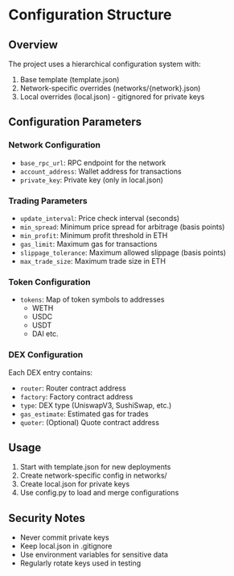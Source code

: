 # Configuration Structure

## Overview
The project uses a hierarchical configuration system with:
1. Base template (template.json)
2. Network-specific overrides (networks/{network}.json)
3. Local overrides (local.json) - gitignored for private keys

## Configuration Parameters

### Network Configuration
- `base_rpc_url`: RPC endpoint for the network
- `account_address`: Wallet address for transactions
- `private_key`: Private key (only in local.json)

### Trading Parameters
- `update_interval`: Price check interval (seconds)
- `min_spread`: Minimum price spread for arbitrage (basis points)
- `min_profit`: Minimum profit threshold in ETH
- `gas_limit`: Maximum gas for transactions
- `slippage_tolerance`: Maximum allowed slippage (basis points)
- `max_trade_size`: Maximum trade size in ETH

### Token Configuration
- `tokens`: Map of token symbols to addresses
  - WETH
  - USDC
  - USDT
  - DAI
  etc.

### DEX Configuration
Each DEX entry contains:
- `router`: Router contract address
- `factory`: Factory contract address
- `type`: DEX type (UniswapV3, SushiSwap, etc.)
- `gas_estimate`: Estimated gas for trades
- `quoter`: (Optional) Quote contract address

## Usage

1. Start with template.json for new deployments
2. Create network-specific config in networks/
3. Create local.json for private keys
4. Use config.py to load and merge configurations

## Security Notes

- Never commit private keys
- Keep local.json in .gitignore
- Use environment variables for sensitive data
- Regularly rotate keys used in testing
